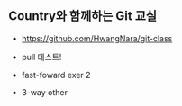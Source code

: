 ## Country와 함께하는 Git 교실

- https://github.com/HwangNara/git-class
- pull 테스트!



- fast-foward exer 2
- 3-way other
